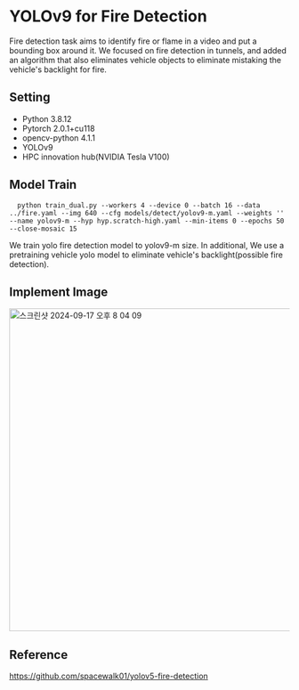 # YOLOv9 for Fire Detection 
Fire detection task aims to identify fire or flame in a video and put a bounding box around it.
We focused on fire detection in tunnels, and added an algorithm that also eliminates vehicle objects to eliminate mistaking the vehicle's backlight for fire.

## Setting
* Python 3.8.12
* Pytorch 2.0.1+cu118
* opencv-python 4.1.1
* YOLOv9
* HPC innovation hub(NVIDIA Tesla V100)

## Model Train
```
  python train_dual.py --workers 4 --device 0 --batch 16 --data ../fire.yaml --img 640 --cfg models/detect/yolov9-m.yaml --weights '' --name yolov9-m --hyp hyp.scratch-high.yaml --min-items 0 --epochs 50 --close-mosaic 15
```
We train yolo fire detection model to yolov9-m size.
In additional, We use a pretraining vehicle yolo model to eliminate vehicle's backlight(possible fire detection).

## Implement Image
<img width="580" alt="스크린샷 2024-09-17 오후 8 04 09" src="https://github.com/user-attachments/assets/5a4ed9ef-3ac7-4567-bcda-6bdbfcfacded">

## Reference
https://github.com/spacewalk01/yolov5-fire-detection

